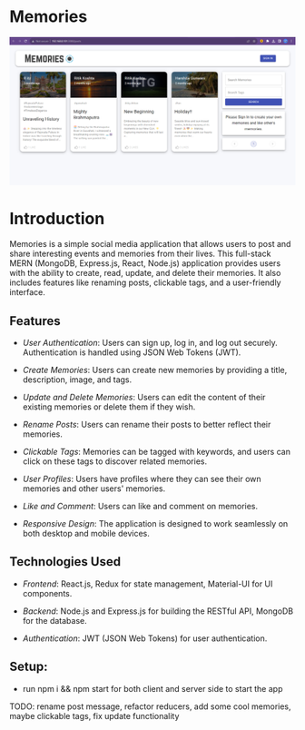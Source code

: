 # Memories

![Memories](https://github.com/Ritikkoshta02/Memory_album/blob/master/Screenshot%20(35).png)

# Introduction


Memories is a simple social media application that allows users to post and share interesting events and memories from their lives. This full-stack MERN (MongoDB, Express.js, React, Node.js) application provides users with the ability to create, read, update, and delete their memories. It also includes features like renaming posts, clickable tags, and a user-friendly interface.


## Features

- *User Authentication*: Users can sign up, log in, and log out securely. Authentication is handled using JSON Web Tokens (JWT).

- *Create Memories*: Users can create new memories by providing a title, description, image, and tags.

- *Update and Delete Memories*: Users can edit the content of their existing memories or delete them if they wish.

- *Rename Posts*: Users can rename their posts to better reflect their memories.

- *Clickable Tags*: Memories can be tagged with keywords, and users can click on these tags to discover related memories.

- *User Profiles*: Users have profiles where they can see their own memories and other users' memories.

- *Like and Comment*: Users can like and comment on memories.

- *Responsive Design*: The application is designed to work seamlessly on both desktop and mobile devices.

## Technologies Used

- *Frontend*: React.js, Redux for state management, Material-UI for UI components.

- *Backend*: Node.js and Express.js for building the RESTful API, MongoDB for the database.

- *Authentication*: JWT (JSON Web Tokens) for user authentication.



## Setup:
- run npm i && npm start for both client and server side to start the app

TODO: rename post message, refactor reducers, add some cool memories, maybe clickable tags, fix update functionality

